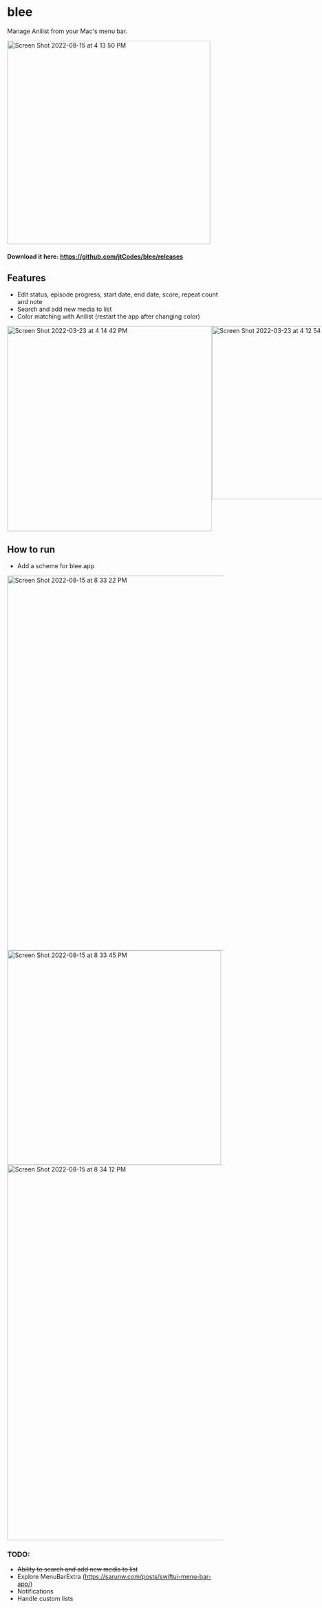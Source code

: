 # blee
Manage Anilist from your Mac's menu bar.

<img width="472" alt="Screen Shot 2022-08-15 at 4 13 50 PM" src="https://user-images.githubusercontent.com/23707104/184758956-90d50aa3-0063-48f1-8fd8-f925f0208af5.png">

#### Download it here: https://github.com/jtCodes/blee/releases

## Features
- Edit status, episode progress, start date, end date, score, repeat count and note
- Search and add new media to list
- Color matching with Anilist (restart the app after changing color)

<div style="display: flex;">
 <img width="476" alt="Screen Shot 2022-03-23 at 4 14 42 PM" src="https://user-images.githubusercontent.com/23707104/159787675-5453a685-04f0-48c3-9ccc-d1aa707c28f2.png">
 <img width="402" alt="Screen Shot 2022-03-23 at 4 12 54 PM" src="https://user-images.githubusercontent.com/23707104/159787378-f1294329-41a5-4092-a9cd-1759a06d761b.png">
</div>

## How to run
- Add a scheme for blee.app
<img width="870" alt="Screen Shot 2022-08-15 at 8 33 22 PM" src="https://user-images.githubusercontent.com/23707104/184758819-d5110b52-8d14-4ba0-91bb-fe04cd9e4671.png">
<img width="497" alt="Screen Shot 2022-08-15 at 8 33 45 PM" src="https://user-images.githubusercontent.com/23707104/184758851-6b632fa8-7245-44d4-b34b-ba2123b231f4.png">
<img width="871" alt="Screen Shot 2022-08-15 at 8 34 12 PM" src="https://user-images.githubusercontent.com/23707104/184758889-ab14367c-d626-4de8-9dc9-bbd1b5111880.png">

### TODO:
- <s> Ability to search and add new media to list </s>
- Explore MenuBarExtra (https://sarunw.com/posts/swiftui-menu-bar-app/)
- Notifications
- Handle custom lists
